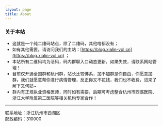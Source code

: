 ```yaml
---
layout: page
title: About
---
```


### 关于本站
- 这就是一个纯二维码站点，除了二维码，其他啥都没有；
- 如有其他需要，请访问我们的主站：[https://blog.xialin-vol.cn](https://blog.xialin-vol.cn) ；
- 本站所有二维码均为活码，码内群聊入口动态更新，如果失效，请联系网站管理！
- 目前仅开通全国群和杭州群，站长比较佛系，加不加群是你自由，你愿意加群，我们就愿意帮你进行病情管理，反正你又不花钱，我们也不收费，进来了解下又何妨~
- 群内有正规执业资格医师，同时如有需要，后期可考虑整合杭州市西溪医院、浙江大学附属第二医院等相关机构专家合作！

---
联系地址：浙江杭州市西湖区<br/>
邮政编码：310000
